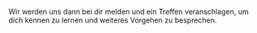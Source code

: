 Wir werden uns dann bei dir melden und ein Treffen veranschlagen, um dich kennen zu lernen und weiteres Vorgehen zu besprechen.
